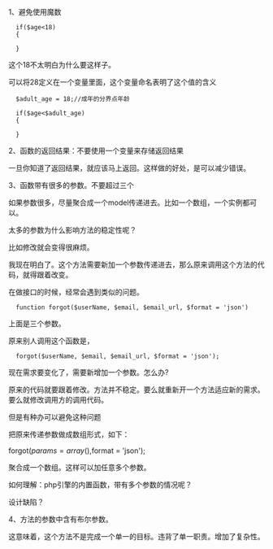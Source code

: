 1、避免使用魔数

      if($age<18)
      {

      }

这个18不太明白为什么要这样子。

可以将28定义在一个变量里面，这个变量命名表明了这个值的含义

      $adult_age = 18;//成年的分界点年龄

      if($age<$adult_age)
      {

      }

2、函数的返回结果：不要使用一个变量来存储返回结果

一旦你知道了返回结果，就应该马上返回。这样做的好处，是可以减少错误。

3、函数带有很多的参数。不要超过三个

如果参数很多，尽量聚合成一个model传递进去。比如一个数组，一个实例都可以。

太多的参数为什么影响方法的稳定性呢？

比如修改就会变得很麻烦。

我现在明白了。这个方法需要新加一个参数传递进去，那么原来调用这个方法的代码，就得跟着改变。

在做接口的时候，经常会遇到类似的问题。

      function forgot($userName, $email, $email_url, $format = 'json')

上面是三个参数。

原来别人调用这个函数是， 

      forgot($userName, $email, $email_url, $format = 'json');

现在需求要变化了，需要新增加一个参数。怎么办?

原来的代码就要跟着修改。方法并不稳定。要么就重新开一个方法适应新的需求。要么就修改调用方的调用代码。

 
但是有种办可以避免这种问题

把原来传递参数做成数组形式，如下：

forgot($params=array(),$format = 'json');

聚合成一个数组。这样可以加任意多个参数。

 


如何理解：php引擎的内置函数，带有多个参数的情况呢？

设计缺陷？

 

 
4、方法的参数中含有布尔参数。

 

   这意味着，这个方法不是完成一个单一的目标。违背了单一职责。增加了复杂性。
